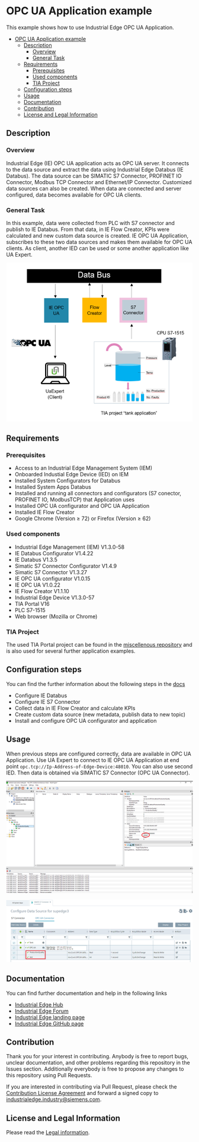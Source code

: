 # OPC UA Application example

This example shows how to use Industrial Edge OPC UA Application.

- [OPC UA Application example](#opc-ua-application-example)
  - [Description](#description)
    - [Overview](#overview)
    - [General Task](#general-task)
  - [Requirements](#requirements)
    - [Prerequisites](#prerequisites)
    - [Used components](#used-components)
    - [TIA Project](#tia-project)
  - [Configuration steps](#configuration-steps)
  - [Usage](#usage)
  - [Documentation](#documentation)
  - [Contribution](#contribution)
  - [License and Legal Information](#license-and-legal-information)

## Description

### Overview

Industrial Edge (IE) OPC UA application acts as OPC UA server. It connects to the data source and extract the data using Industrial Edge Databus (IE Databus). The data source can be SIMATIC S7 Connector, PROFINET IO Connector, Modbus TCP Connector and Ethernet/IP Connector. Customized data sources can also be created. When data are connected and server configured, data becomes available for OPC UA clients.

### General Task

In this example, data were collected from PLC with S7 connector and publish to IE Databus. From that data, in IE Flow Creator, KPIs were calculated and new custom data source is created. IE OPC UA Application, subscribes to these two data sources and makes them available for OPC UA clients. As client, another IED can be used or some another application like UA Expert.

![task](docs/graphics/Overview.png)

## Requirements

### Prerequisites

- Access to an Industrial Edge Management System (IEM)
- Onboarded Industial Edge Device (IED) on IEM
- Installed System Configurators for Databus
- Installed System Apps Databus
- Installed and running all connectors and configurators (S7 conector, PROFINET IO, ModbusTCP) that Application uses
- Installed OPC UA configurator and OPC UA Application
- Installed IE Flow Creator
- Google Chrome (Version ≥ 72) or Firefox (Version ≥ 62)

### Used components

- Industrial Edge Management (IEM) V1.3.0-58
- IE Databus Configurator V1.4.22
- IE Databus V1.3.5
- Simatic S7 Connector Configurator V1.4.9
- Simatic S7 Connector V1.3.27
- IE OPC UA configurator V1.0.15
- IE OPC UA V1.0.22
- IE Flow Creator V1.1.10
- Industrial Edge Device V1.3.0-57
- TIA Portal V16
- PLC S7-1515
- Web browser (Mozilla or Chrome)

### TIA Project

The used TIA Portal project can be found in the [miscellenous repository](https://github.com/industrial-edge/miscellaneous/tree/main/tank%20application) and is also used for several further application examples.

## Configuration steps

You can find the further information about the following steps in the [docs](docs/Installation.md)

- Configure IE Databus
- Configure IE S7 Connector
- Collect data in IE Flow Creator and calculate KPIs
- Create custom data source (new metadata, publish data to new topic)
- Install and configure OPC UA configurator and application

## Usage

When previous steps are configured correctly, data are available in OPC UA Application. Use UA Expert to connect to IE OPC UA Application at end point `opc.tcp://Ip-Address-of-Edge-Device:48010`. You can also use second IED. Then data is obtained via SIMATIC S7 Connector (OPC UA Connector).

![UA_Expert.png](docs/graphics/UA_Expert.png)

![UA_Expert.png](docs/graphics/SecondIED.png)

## Documentation

You can find further documentation and help in the following links

- [Industrial Edge Hub](https://iehub.eu1.edge.siemens.cloud/#/documentation)
- [Industrial Edge Forum](https://www.siemens.com/industrial-edge-forum)
- [Industrial Edge landing page](https://new.siemens.com/global/en/products/automation/topic-areas/industrial-edge/simatic-edge.html)
- [Industrial Edge GitHub page](https://github.com/industrial-edge)

## Contribution

Thank you for your interest in contributing. Anybody is free to report bugs, unclear documentation, and other problems regarding this repository in the Issues section.
Additionally everybody is free to propose any changes to this repository using Pull Requests.

If you are interested in contributing via Pull Request, please check the [Contribution License Agreement](Siemens_CLA_1.1.pdf) and forward a signed copy to [industrialedge.industry@siemens.com](mailto:industrialedge.industry@siemens.com?subject=CLA%20Agreement%20Industrial-Edge).

## License and Legal Information

Please read the [Legal information](LICENSE.txt).

